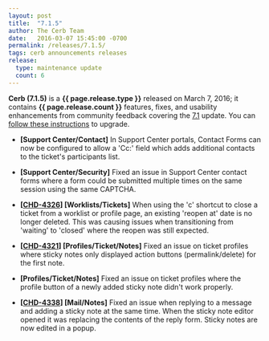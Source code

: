 ```yaml
---
layout: post
title:  "7.1.5"
author: The Cerb Team
date:   2016-03-07 15:45:00 -0700
permalink: /releases/7.1.5/
tags: cerb announcements releases
release:
  type: maintenance update
  count: 6
---
```


**Cerb (7.1.5)** is a **{{ page.release.type }}** released on March 7, 2016; it contains **{{ page.release.count }}** features, fixes, and usability enhancements from community feedback covering the [7.1](/releases/7.1/) update.  You can [follow these instructions](/docs/upgrading/) to upgrade.

* **[Support Center/Contact]** In Support Center portals, Contact Forms can now be configured to allow a 'Cc:' field which adds additional contacts to the ticket's participants list.

* **[Support Center/Security]** Fixed an issue in Support Center contact forms where a form could be submitted multiple times on the same session using the same CAPTCHA.

* **[[CHD-4326](http://wgmdev.com/jira/browse/CHD-4326)] [Worklists/Tickets]** When using the 'c' shortcut to close a ticket from a worklist or profile page, an existing 'reopen at' date is no longer deleted.  This was causing issues when transitioning from 'waiting' to 'closed' where the reopen was still expected.

* **[[CHD-4321](http://wgmdev.com/jira/browse/CHD-4321)] [Profiles/Ticket/Notes]** Fixed an issue on ticket profiles where sticky notes only displayed action buttons (permalink/delete) for the first note.

* **[Profiles/Ticket/Notes]** Fixed an issue on ticket profiles where the profile button of a newly added sticky note didn't work properly.

* **[[CHD-4338](http://wgmdev.com/jira/browse/CHD-4338)] [Mail/Notes]** Fixed an issue when replying to a message and adding a sticky note at the same time. When the sticky note editor opened it was replacing the contents of the reply form. Sticky notes are now edited in a popup.

